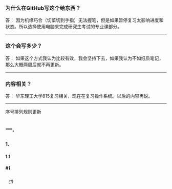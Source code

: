 ### 为什么在GitHub写这个给东西？
答： 因为机缘巧合（切菜切到手指）无法握笔，但是如果暂停复习太影响进度和状态。所以选择使用电脑来完成研究生考试的专业课部分。
***
### 这个会写多少？
答： 如果这个方式我认为比较有效，我会坚持下去，如果我认为不如纸质笔记，那么大概两周后就不再更新。
***
### 内容相关？
答： 华东理工大学815复习相关，现在在复习操作系统。以后的内容再说。
***
序号排列规则更新
## 一.
### 1.
#### 1.1
##### #1
###### （1)
